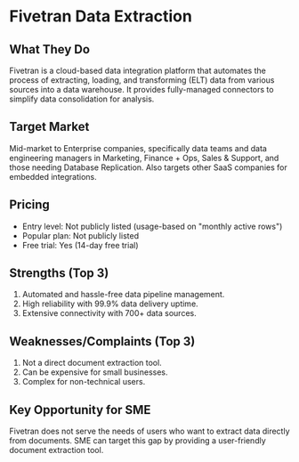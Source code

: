 # Fivetran Data Extraction

## What They Do
Fivetran is a cloud-based data integration platform that automates the process of extracting, loading, and transforming (ELT) data from various sources into a data warehouse. It provides fully-managed connectors to simplify data consolidation for analysis.

## Target Market
Mid-market to Enterprise companies, specifically data teams and data engineering managers in Marketing, Finance + Ops, Sales & Support, and those needing Database Replication. Also targets other SaaS companies for embedded integrations.

## Pricing
- Entry level: Not publicly listed (usage-based on "monthly active rows")
- Popular plan: Not publicly listed
- Free trial: Yes (14-day free trial)

## Strengths (Top 3)
1. Automated and hassle-free data pipeline management.
2. High reliability with 99.9% data delivery uptime.
3. Extensive connectivity with 700+ data sources.

## Weaknesses/Complaints (Top 3)
1. Not a direct document extraction tool.
2. Can be expensive for small businesses.
3. Complex for non-technical users.

## Key Opportunity for SME
Fivetran does not serve the needs of users who want to extract data directly from documents. SME can target this gap by providing a user-friendly document extraction tool.